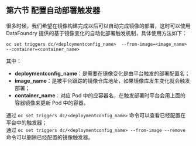 ## 第六节 配置自动部署触发器

很多时候，我们希望在镜像构建完成以后可以自动完成镜像的部署，这时可以使用 DataFoundry 提供的基于镜像变化的自动化部署触发机制，具体使用方法如下：

```
oc set triggers dc/<deploymentconfig_name>  --from-image=<image_name> --container=<container_name>
```

其中：

- **deploymentconfig_name**：是需要在镜像变化是由平台触发的部署配置名；
- **image_name**：是被平台跟踪的镜像仓库地址，如果镜像库发生变化就会触发部署；   
- **container_name**：对应 Pod 中的应容器名，在触发部署时平台会用上面的容器镜像来更新 Pod 中的容器。

通过 `oc set triggers dc/<deploymentconfig_name>`  命令可以查看已经配置在平台中的触发器；  
通过 `oc set triggers dc/<deploymentconfig_name> --from-image --remove` 命令可以删除已经配置的镜像触发器。
